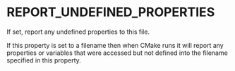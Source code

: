   

# REPORT_UNDEFINED_PROPERTIES  
If set, report any undefined properties to this file.  

If this property is set to a filename then when CMake runs it will
report any properties or variables that were accessed but not defined
into the filename specified in this property.  

